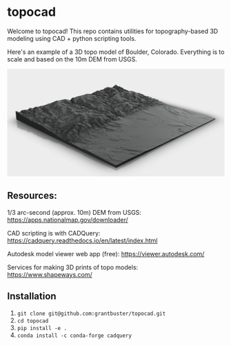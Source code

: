 # topocad

Welcome to topocad! This repo contains utilities for topography-based 3D
modeling using CAD + python scripting tools.

Here's an example of a 3D topo model of Boulder, Colorado. Everything is to scale and based on the 10m DEM from USGS. 

![alt text](https://github.com/grantbuster/topocad/blob/main/boulder_model_capture.png?raw=true)

## Resources:

1/3 arc-second (approx. 10m) DEM from USGS: https://apps.nationalmap.gov/downloader/

CAD scripting is with CADQuery: https://cadquery.readthedocs.io/en/latest/index.html

Autodesk model viewer web app (free): https://viewer.autodesk.com/

Services for making 3D prints of topo models: https://www.shapeways.com/

## Installation

1. `git clone git@github.com:grantbuster/topocad.git`
2. `cd topocad`
3. `pip install -e .`
4. `conda install -c conda-forge cadquery`
